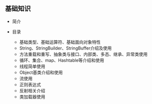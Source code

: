 ## 基础知识

- 简介

- 目录
    - 基础类型、基础运算符、基础面向对象特性
    - String、StringBuilder、StringBuffer介绍及使用
    - 方法重载和重写、抽象类与接口、内部类、多态、继承、异常类使用
    - 循环、集合、map、Hashtable等介绍和使用
    - 线程简单使用
    - Object基类介绍和使用
    - 流使用
    - 正则表达式
    - 反射相关介绍
    - 类加载器使用
    
